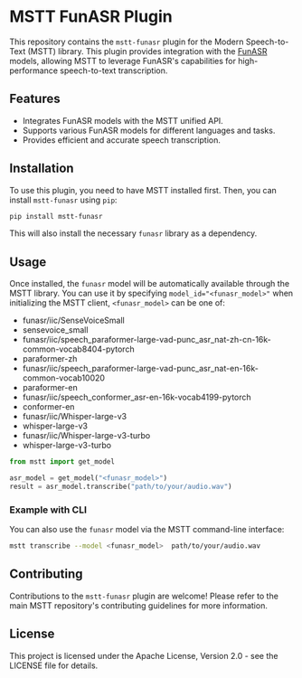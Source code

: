 # MSTT FunASR Plugin

This repository contains the `mstt-funasr` plugin for the Modern Speech-to-Text (MSTT) library. This plugin provides integration with the [FunASR](https://github.com/modelscope/FunASR) models, allowing MSTT to leverage FunASR's capabilities for high-performance speech-to-text transcription.

## Features

- Integrates FunASR models with the MSTT unified API.
- Supports various FunASR models for different languages and tasks.
- Provides efficient and accurate speech transcription.

## Installation

To use this plugin, you need to have MSTT installed first. Then, you can install `mstt-funasr` using `pip`:

```bash
pip install mstt-funasr
```

This will also install the necessary `funasr` library as a dependency.

## Usage

Once installed, the `funasr` model will be automatically available through the MSTT library. You can use it by specifying `model_id="<funasr_model>"` when initializing the MSTT client, `<funasr_model>` can be one of:
- funasr/iic/SenseVoiceSmall
- sensevoice_small
- funasr/iic/speech_paraformer-large-vad-punc_asr_nat-zh-cn-16k-common-vocab8404-pytorch
- paraformer-zh
- funasr/iic/speech_paraformer-large-vad-punc_asr_nat-en-16k-common-vocab10020
- paraformer-en
- funasr/iic/speech_conformer_asr-en-16k-vocab4199-pytorch
- conformer-en
- funasr/iic/Whisper-large-v3
- whisper-large-v3
- funasr/iic/Whisper-large-v3-turbo
- whisper-large-v3-turbo


```python
from mstt import get_model

asr_model = get_model("<funasr_model>")
result = asr_model.transcribe("path/to/your/audio.wav")
```

### Example with CLI

You can also use the `funasr` model via the MSTT command-line interface:

```bash
mstt transcribe --model <funasr_model>  path/to/your/audio.wav
```

## Contributing

Contributions to the `mstt-funasr` plugin are welcome! Please refer to the main MSTT repository's contributing guidelines for more information.

## License


This project is licensed under the Apache License, Version 2.0 - see the LICENSE file for details.